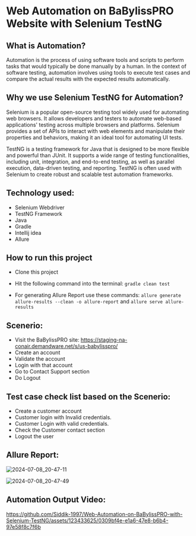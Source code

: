 # Web Automation on BaBylissPRO Website with Selenium TestNG

## What is Automation?

Automation is the process of using software tools and scripts to perform tasks that would typically be done manually by a human. In the context of software testing, automation involves using tools to execute test cases and compare the actual results with the expected results automatically.

## Why we use Selenium TestNG for Automation?

Selenium is a popular open-source testing tool widely used for automating web browsers. It allows developers and testers to automate web-based applications' testing across multiple browsers and platforms. Selenium provides a set of APIs to interact with web elements and manipulate their properties and behaviors, making it an ideal tool for automating UI tests.

TestNG is a testing framework for Java that is designed to be more flexible and powerful than JUnit. It supports a wide range of testing functionalities, including unit, integration, and end-to-end testing, as well as parallel execution, data-driven testing, and reporting. TestNG is often used with Selenium to create robust and scalable test automation frameworks.

## Technology used:
- Selenium Webdriver
- TestNG Framework
- Java
- Gradle
- Intellij idea
- Allure

## How to run this project

- Clone this project
- Hit the following command into the terminal:
 ```gradle clean test```
 
- For generating Allure Report use these commands:
```allure generate allure-results --clean -o allure-report``` and
```allure serve allure-results```

## Scenerio:

- Visit the BaBylissPRO site: https://staging-na-conair.demandware.net/s/us-babylisspro/
- Create an account
- Validate the account
- Login with that account
- Go to Contact Support section
- Do Logout

## Test case check list based on the Scenerio:

- Create a customer account
- Customer login with Invalid credentials. 
- Customer Login with valid credentials.
- Check the Customer contact section
- Logout the user

## Allure Report:
![2024-07-08_20-47-11](https://github.com/Siddik-1997/Web-Automation-on-BaBylissPRO-with-Selenium-TestNG/assets/123433625/b9a3129c-65f9-4fae-a8d2-340c22cd29e3)

![2024-07-08_20-47-49](https://github.com/Siddik-1997/Web-Automation-on-BaBylissPRO-with-Selenium-TestNG/assets/123433625/81672777-00db-4998-8031-04aaebe8af6d)





## Automation Output Video:

https://github.com/Siddik-1997/Web-Automation-on-BaBylissPRO-with-Selenium-TestNG/assets/123433625/0309bf4e-e1a6-47e8-b6b4-97e58f8c7f6b

